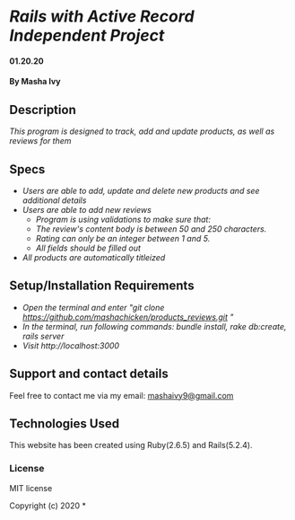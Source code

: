 # _Rails with Active Record Independent Project_
#### 01.20.20
#### By Masha Ivy
## Description
_This program is designed to track, add and update products, as well as reviews for them_
## Specs
* _Users are able to add, update and delete new products and see additional details_
* _Users are able to add new reviews_
  * _Program is using validations to make sure that:_
  * _The review's content body is between 50 and 250 characters._
  * _Rating can only be an integer between 1 and 5._
  * _All fields should be filled out_
* _All products are automatically titleized_

## Setup/Installation Requirements
* _Open the terminal and enter "git clone https://github.com/mashachicken/products_reviews.git "_
*  _In the terminal, run following commands: bundle install, rake db:create, rails server_
* _Visit http://localhost:3000_


## Support and contact details
Feel free to contact me via my email:
mashaivy9@gmail.com

## Technologies Used
This website has been created using Ruby(2.6.5) and Rails(5.2.4).

### License
MIT license

Copyright (c) 2020 *
